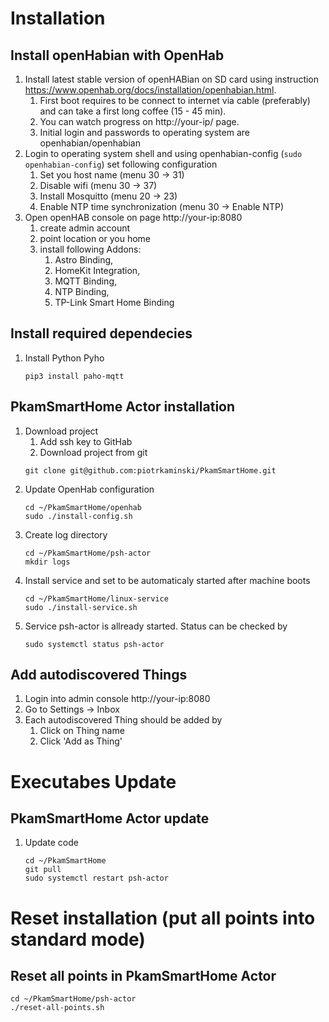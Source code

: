 # Installation

## Install openHabian with OpenHab

1. Install latest stable version of openHABian on SD card using instruction https://www.openhab.org/docs/installation/openhabian.html. 
    1. First boot requires to be connect to internet via cable (preferably) and can take a first long coffee (15 - 45 min). 
    1. You can watch progress on http://your-ip/ page. 
    1. Initial login and passwords to operating system are openhabian/openhabian
1. Login to operating system shell and using openhabian-config (`sudo openhabian-config`) set following configuration
    1. Set you host name (menu 30 -> 31)
    1. Disable wifi (menu 30 -> 37)
    1. Install Mosquitto (menu 20 -> 23)
    1. Enable NTP time synchronization (menu 30 -> Enable NTP)
1. Open openHAB console on page http://your-ip:8080
    1. create admin account
    1. point location or you home
    1. install following Addons: 
       1. Astro Binding, 
       1. HomeKit Integration, 
       1. MQTT Binding, 
       1. NTP Binding, 
       1. TP-Link Smart Home Binding


## Install required dependecies

1. Install Python Pyho 
    ```
    pip3 install paho-mqtt
    ```

## PkamSmartHome Actor installation

1. Download project
    1. Add ssh key to GitHab
    1. Download project from git
   ```
   git clone git@github.com:piotrkaminski/PkamSmartHome.git
   ```
1. Update OpenHab configuration
    ```
    cd ~/PkamSmartHome/openhab
    sudo ./install-config.sh
    ```	
1. Create log directory
   ```
   cd ~/PkamSmartHome/psh-actor 
   mkdir logs
   ```
1. Install service and set to be automaticaly started after machine boots
    ```
    cd ~/PkamSmartHome/linux-service
    sudo ./install-service.sh
    ```
1. Service psh-actor is allready started. Status can be checked by 
    ```
    sudo systemctl status psh-actor
    ```

## Add autodiscovered Things
1. Login into admin console http://your-ip:8080
1. Go to Settings -> Inbox 
1. Each autodiscovered Thing should be added by
    1. Click on Thing name
    2. Click 'Add as Thing' 

# Executabes Update

## PkamSmartHome Actor update

1. Update code
   ```
   cd ~/PkamSmartHome 
   git pull
   sudo systemctl restart psh-actor
   ```	

# Reset installation (put all points into standard mode)

## Reset all points in PkamSmartHome Actor
   ```
   cd ~/PkamSmartHome/psh-actor 
   ./reset-all-points.sh
   ```
